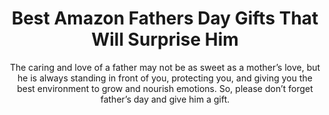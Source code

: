 ---
layout: post
title: Best Amazon Fathers Day Gifts That Will Surprise Him
subtitle: The caring and love of a father may not be as sweet as a mother’s love, but he is always standing in front of you, protecting you, and giving you the best environment to grow and nourish emotions. So, please don’t forget father’s day and give him a gift.
header-img: "img/post/2023/09/copied/amazon-fathers-day-gifts.jpg"
header-style: text
permalink: "/amazon-fathers-day-gifts/"
catalog: true
tags:
  - Recipients 
  - Men
---  